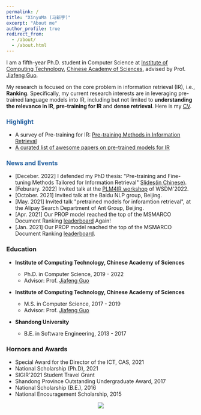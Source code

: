 ```yaml
---
permalink: /
title: "XinyuMa (马新宇)"
excerpt: "About me"
author_profile: true
redirect_from: 
  - /about/
  - /about.html
---
```


I am a fifth-year Ph.D. student in Computer Science at [Institute of Computing Technology](http://www.ict.ac.cn/), [Chinese Academy of Sciences](https://www.ucas.ac.cn/), advised by Prof. [Jiafeng Guo](http://www.bigdatalab.ac.cn/~gjf/). 
<!-- I also work with [Yixing Fan](http://www.bigdatalab.ac.cn/~fanyixing/) and [Ruqing Zhang](http://www.bigdatalab.ac.cn/~zhangruqing/).  -->
My research is focused on the core problem in information retrieval (IR), i.e., **Ranking**.
Specifically, my current research interests are in leveraging pre-trained language models into IR, including but not limited to **understanding the relevance in IR**, **pre-training for IR** and **dense retrieval**.
Here is my [CV](/files/XinyuMa_CV_en_20220922.pdf).

### <span style="color:#2561a0">Highlight</span>
- A survey of Pre-training for IR: [Pre-training Methods in Information Retrieval](https://arxiv.org/abs/2111.13853)
- [A curated list of awesome papers on pre-trained models for IR](https://github.com/Albert-Ma/awesome-pretrained-models-for-information-retrieval)

### <span style="color:#2561a0">News and Events</span>
- [Deceber. 2022] I defended my PhD thesis: "Pre-training and Fine-tuning Methods Tailored for Information Retrieval" [Slides(in Chinese)](/files/PhD-thesis-slides.pdf).
- [Feburary. 2022] Invited talk at the [PLM4IR workshop](https://plm4ir.github.io/) of WSDM'2022.
- [October. 2021] Invited talk at the Baidu NLP group, Beijing.
- [May. 2021] Invited talk "pretrained models for inforamtion retrieval", at the Alipay Search Department of Ant Group, Beijing.
- [Apr. 2021] Our PROP model reached the top of the MSMARCO Document Ranking [leaderboard](https://microsoft.github.io/MSMARCO-Document-Ranking-Submissions/leaderboard/) Again!
- [Jan. 2021] Our PROP model reached the top of the MSMARCO Document Ranking [leaderboard](https://microsoft.github.io/MSMARCO-Document-Ranking-Submissions/leaderboard/).


### Education

- **Institute of Computing Technology, Chinese Academy of Sciences**
  - Ph.D. in Computer Science, 2019 - 2022
  - Advisor: Prof. [Jiafeng Guo](http://www.bigdatalab.ac.cn/~gjf/)

- **Institute of Computing Technology, Chinese Academy of Sciences**
  - M.S. in Computer Science, 2017 - 2019
  - Advisor: Prof. [Jiafeng Guo](http://www.bigdatalab.ac.cn/~gjf/)

- **Shandong University**
  - B.E. in Software Engineering, 2013 - 2017


### Hornors and Awards
- Special Award for the Director of the ICT, CAS, 2021
- National Scholarship (Ph.D), 2021
- SIGIR'2021 Student Travel Grant
- Shandong Province Outstanding Undergraduate Award, 2017
- National Scholarship (B.E.), 2016
- National Encouragement Scholarship, 2015

<style>
.container{
  width: 100%;
  text-align: center;
}
</style>

<div class="container">
<a href="https://clustrmaps.com/site/1bgml"  title="Visit tracker"><img src="//www.clustrmaps.com/map_v2.png?d=r0gj_yNCkHu7W5I1vq_HTWYwWE3DmW0acJFPjXZ1sZ4&cl=ffffff" /></a>
</div>
